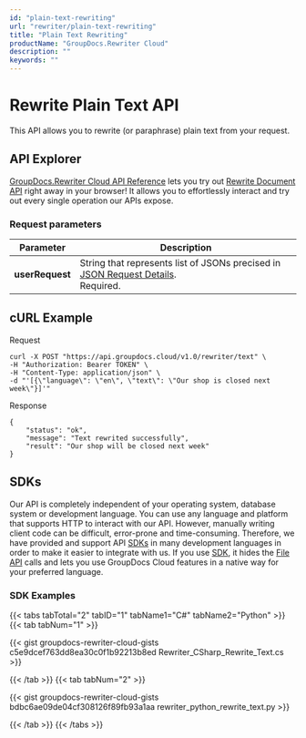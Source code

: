 ```yaml
---
id: "plain-text-rewriting"
url: "rewriter/plain-text-rewriting"
title: "Plain Text Rewriting"
productName: "GroupDocs.Rewriter Cloud"
description: ""
keywords: ""
---
```


# Rewrite Plain Text API #

This API allows you to rewrite (or paraphrase) plain text from your request.

## API Explorer ##

[GroupDocs.Rewriter Cloud API Reference](https://apireference.groupdocs.cloud/rewriter) lets you try out [Rewrite Document API](https://apireference.groupdocs.cloud/rewriter/#/Transport/PostRunRewriterText) right away in your browser! It allows you to effortlessly interact and try out every single operation our APIs expose.

### Request parameters ###

|**Parameter**|**Description**|
|---|---|
|**userRequest**|String that represents list of JSONs precised in [JSON Request Details](rewriter/json-request-details).<br>Required.|

## cURL Example ##

Request

``` 
curl -X POST "https://api.groupdocs.cloud/v1.0/rewriter/text" \
-H "Authorization: Bearer TOKEN" \
-H "Content-Type: application/json" \
-d "'[{\"language\": \"en\", \"text\": \"Our shop is closed next week\"}]'"
```
Response

``` 
{
    "status": "ok",
    "message": "Text rewrited successfully",
    "result": "Our shop will be closed next week"
}
```

## SDKs ##

Our API is completely independent of your operating system, database system or development language. You can use any language and platform that supports HTTP to interact with our API. However, manually writing client code can be difficult, error-prone and time-consuming. Therefore, we have provided and support API [SDKs](https://github.com/groupdocs-rewriter-cloud) in many development languages in order to make it easier to integrate with us. If you use [SDK](https://github.com/groupdocs-rewriter-cloud), it hides the [File API](https://apireference.groupdocs.cloud/rewriter/#/File) calls and lets you use GroupDocs Cloud features in a native way for your preferred language.

### SDK Examples ###

{{< tabs tabTotal="2" tabID="1" tabName1="C#" tabName2="Python" >}} {{< tab tabNum="1" >}}

{{< gist groupdocs-rewriter-cloud-gists c5e9dcef763dd8ea30c0f1b92213b8ed Rewriter_CSharp_Rewrite_Text.cs >}}

{{< /tab >}} {{< tab tabNum="2" >}}

{{< gist groupdocs-rewriter-cloud-gists bdbc6ae09de04cf308126f89fb93a1aa rewriter_python_rewrite_text.py >}}

{{< /tab >}} {{< /tabs >}}